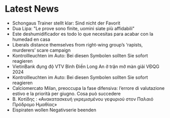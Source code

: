 # Latest News
-  Schongaus Trainer stellt klar: Sind nicht der Favorit
-  Dua Lipa: "Le prove sono finite, uomini siate più affidabili"
-  Este deshumidificador es todo lo que necesitas para acabar con la humedad en casa
-  Liberals distance themselves from right-wing group’s ‘rapists, murderers’ scare campaign
-  Kontrollleuchten im Auto: Bei diesen Symbolen sollten Sie sofort reagieren
-  VietinBank đụng độ VTV Bình Điền Long An ở trận mở màn giải VĐQG 2024
-  Kontrollleuchten im Auto: Bei diesen Symbolen sollten Sie sofort reagieren
-  Calciomercato Milan, preoccupa la fase difensiva: l’errore di valutazione estivo e la priorità per giugno. Cosa può succedere
-  Β. Κοτίδης : «Ανακατασκευή γκρεμισμένου γεφυριού στον Παλαιό Πρόδρομο Ημαθίας»
-  Eispiraten wollen Negativserie beenden
